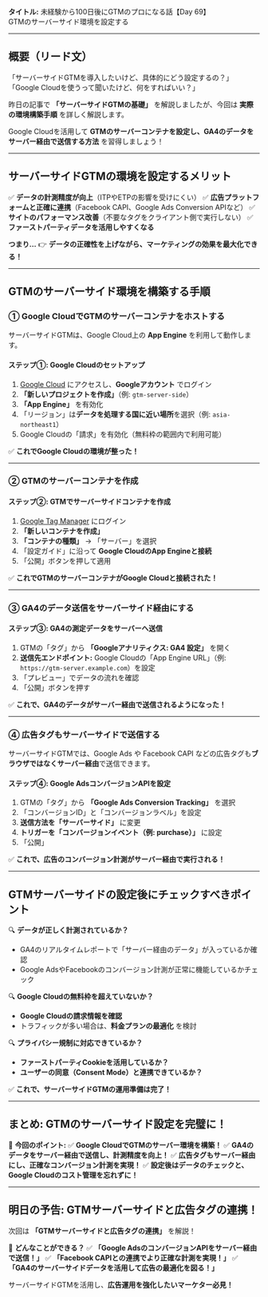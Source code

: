 **タイトル:**
未経験から100日後にGTMのプロになる話【Day 69】\
GTMのサーバーサイド環境を設定する

---

## **概要（リード文）**

「サーバーサイドGTMを導入したいけど、具体的にどう設定するの？」
「Google Cloudを使うって聞いたけど、何をすればいい？」

昨日の記事で **「サーバーサイドGTMの基礎」** を解説しましたが、今回は **実際の環境構築手順** を詳しく解説します。

Google Cloudを活用して **GTMのサーバーコンテナを設定し、GA4のデータをサーバー経由で送信する方法** を習得しましょう！

---

## **サーバーサイドGTMの環境を設定するメリット**

✅ **データの計測精度が向上**（ITPやETPの影響を受けにくい）
✅ **広告プラットフォームと正確に連携**（Facebook CAPI、Google Ads Conversion APIなど）
✅ **サイトのパフォーマンス改善**（不要なタグをクライアント側で実行しない）
✅ **ファーストパーティデータを活用しやすくなる**

**つまり…**
👉 **データの正確性を上げながら、マーケティングの効果を最大化できる！**

---

## **GTMのサーバーサイド環境を構築する手順**

### **① Google CloudでGTMのサーバーコンテナをホストする**

サーバーサイドGTMは、Google Cloud上の **App Engine** を利用して動作します。

#### **ステップ①: Google Cloudのセットアップ**
1. [Google Cloud](https://cloud.google.com/) にアクセスし、**Googleアカウント** でログイン
2. **「新しいプロジェクトを作成」**（例: `gtm-server-side`）
3. **「App Engine」** を有効化
4. 「リージョン」は**データを処理する国に近い場所**を選択（例: `asia-northeast1`）
5. Google Cloudの「請求」を有効化（無料枠の範囲内で利用可能）

✅ **これでGoogle Cloudの環境が整った！**

---

### **② GTMのサーバーコンテナを作成**

#### **ステップ②: GTMでサーバーサイドコンテナを作成**
1. [Google Tag Manager](https://tagmanager.google.com/) にログイン
2. **「新しいコンテナを作成」**
3. **「コンテナの種類」** → 「サーバー」を選択
4. 「設定ガイド」に沿って **Google CloudのApp Engineと接続**
5. 「公開」ボタンを押して適用

✅ **これでGTMのサーバーコンテナがGoogle Cloudと接続された！**

---

### **③ GA4のデータ送信をサーバーサイド経由にする**

#### **ステップ③: GA4の測定データをサーバーへ送信**
1. GTMの「タグ」から **「Googleアナリティクス: GA4 設定」** を開く
2. **送信先エンドポイント:** Google Cloudの「App Engine URL」（例: `https://gtm-server.example.com`）を設定
3. 「プレビュー」でデータの流れを確認
4. 「公開」ボタンを押す

✅ **これで、GA4のデータがサーバー経由で送信されるようになった！**

---

### **④ 広告タグもサーバーサイドで送信する**

サーバーサイドGTMでは、Google Ads や Facebook CAPI などの広告タグも**ブラウザではなくサーバー経由**で送信できます。

#### **ステップ④: Google AdsコンバージョンAPIを設定**
1. GTMの「タグ」から **「Google Ads Conversion Tracking」** を選択
2. 「コンバージョンID」と「コンバージョンラベル」を設定
3. **送信方法を「サーバーサイド」** に変更
4. **トリガーを「コンバージョンイベント（例: purchase）」** に設定
5. 「公開」

✅ **これで、広告のコンバージョン計測がサーバー経由で実行される！**

---

## **GTMサーバーサイドの設定後にチェックすべきポイント**

🔍 **データが正しく計測されているか？**
- GA4のリアルタイムレポートで「サーバー経由のデータ」が入っているか確認
- Google AdsやFacebookのコンバージョン計測が正常に機能しているかチェック

🔍 **Google Cloudの無料枠を超えていないか？**
- **Google Cloudの請求情報を確認**
- トラフィックが多い場合は、**料金プランの最適化** を検討

🔍 **プライバシー規制に対応できているか？**
- **ファーストパーティCookieを活用しているか？**
- **ユーザーの同意（Consent Mode）と連携できているか？**

✅ **これで、サーバーサイドGTMの運用準備は完了！**

---

## **まとめ: GTMのサーバーサイド設定を完璧に！**

📌 **今回のポイント:**
✅ **Google CloudでGTMのサーバー環境を構築！**
✅ **GA4のデータをサーバー経由で送信し、計測精度を向上！**
✅ **広告タグもサーバー経由にし、正確なコンバージョン計測を実現！**
✅ **設定後はデータのチェックと、Google Cloudのコスト管理を忘れずに！**

---

## **明日の予告: GTMサーバーサイドと広告タグの連携！**

次回は **「GTMサーバーサイドと広告タグの連携」** を解説！

📌 **どんなことができる？**
✅ **「Google AdsのコンバージョンAPIをサーバー経由で送信！」**
✅ **「Facebook CAPIとの連携でより正確な計測を実現！」**
✅ **「GA4のサーバーサイドデータを活用して広告の最適化を図る！」**

サーバーサイドGTMを活用し、**広告運用を強化したいマーケター必見！**